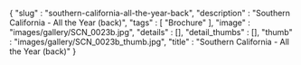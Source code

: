 {
  "slug" : "southern-california-all-the-year-back",
  "description" : "Southern California - All the Year (back)",
  "tags" : [
              "Brochure"
            ],
  "image" : "images/gallery/SCN_0023b.jpg",
  "details" : [],
  "detail_thumbs" : [],
  "thumb" : "images/gallery/SCN_0023b_thumb.jpg",
  "title" : "Southern California - All the Year (back)"
}
